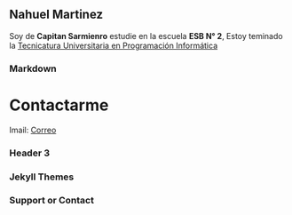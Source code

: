## Nahuel Martinez 
Soy de **Capitan Sarmienro** estudie en la escuela **ESB N° 2**, Estoy teminado la 
[Tecnicatura Universitaria en Programación Informática](blank:#http://www.unq.edu.ar/carreras/32-tecnicatura-universitaria-en-programaci%C3%B3n-inform%C3%A1tica.php)

### Markdown

# Contactarme
Imail: [Correo](blank:#https://mail.google.com/mail/u/0/?tab=rm#inbox)
### Header 3

### Jekyll Themes


### Support or Contact